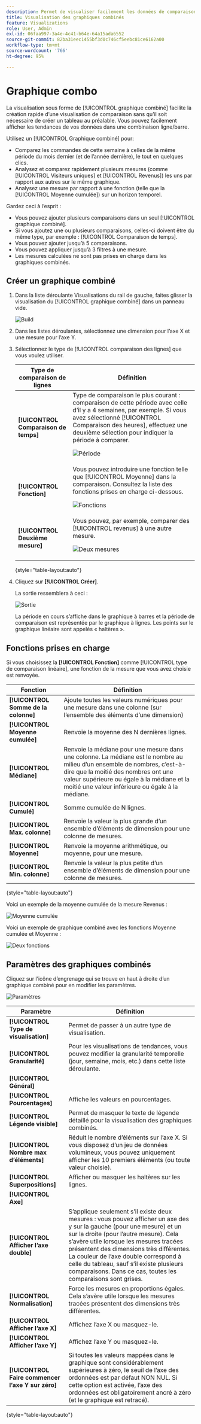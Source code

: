```yaml
---
description: Permet de visualiser facilement les données de comparaison dans Analysis Workspace, par exemple en créant des comparaisons avec le mois dernier, l’année dernière, etc.
title: Visualisation des graphiques combinés
feature: Visualizations
role: User, Admin
exl-id: 06faa997-3a4e-4c41-b64e-64a15ada6552
source-git-commit: 82ba31eec1455bf3d0c746cf5eebc81ce6162a00
workflow-type: tm+mt
source-wordcount: '766'
ht-degree: 95%

---
```


# Graphique combo

La visualisation sous forme de [!UICONTROL graphique combiné] facilite la création rapide d’une visualisation de comparaison sans qu’il soit nécessaire de créer un tableau au préalable. Vous pouvez facilement afficher les tendances de vos données dans une combinaison ligne/barre.

Utilisez un [!UICONTROL Graphique combiné] pour:

* Comparez les commandes de cette semaine à celles de la même période du mois dernier (et de l’année dernière), le tout en quelques clics.
* Analysez et comparez rapidement plusieurs mesures (comme [!UICONTROL Visiteurs uniques] et [!UICONTROL Revenus]) les uns par rapport aux autres sur le même graphique.
* Analysez une mesure par rapport à une fonction (telle que la [!UICONTROL Moyenne cumulée]) sur un horizon temporel.

Gardez ceci à l’esprit :

* Vous pouvez ajouter plusieurs comparaisons dans un seul [!UICONTROL graphique combiné].
* Si vous ajoutez une ou plusieurs comparaisons, celles-ci doivent être du même type, par exemple : [!UICONTROL Comparaison de temps].
* Vous pouvez ajouter jusqu’à 5 comparaisons.
* Vous pouvez appliquer jusqu’à 3 filtres à une mesure.
* Les mesures calculées ne sont pas prises en charge dans les graphiques combinés.

## Créer un graphique combiné

1. Dans la liste déroulante Visualisations du rail de gauche, faites glisser la visualisation du [!UICONTROL graphique combiné] dans un panneau vide.

   ![Build](assets/combo-chart-build.png)

1. Dans les listes déroulantes, sélectionnez une dimension pour l’axe X et une mesure pour l’axe Y.

1. Sélectionnez le type de [!UICONTROL comparaison des lignes] que vous voulez utiliser.

   | Type de comparaison de lignes | Définition |
   | --- | --- |
   | **[!UICONTROL Comparaison de temps]** | Type de comparaison le plus courant : comparaison de cette période avec celle d’il y a 4 semaines, par exemple. Si vous avez sélectionné [!UICONTROL Comparaison des heures], effectuez une deuxième sélection pour indiquer la période à comparer.<p>![Période](assets/combo-time-period.png) |
   | **[!UICONTROL Fonction]** | Vous pouvez introduire une fonction telle que [!UICONTROL Moyenne] dans la comparaison. Consultez la liste des fonctions prises en charge ci-dessous.<p>![Fonctions](assets/combo-functions.png) |
   | **[!UICONTROL Deuxième mesure]** | Vous pouvez, par exemple, comparer des [!UICONTROL revenus] à une autre mesure.<p>![Deux mesures](assets/combo-2metrics.png) |

   {style="table-layout:auto"}

1. Cliquez sur **[!UICONTROL Créer]**.

   La sortie ressemblera à ceci :

   ![Sortie](assets/combo-output.png)

   La période en cours s’affiche dans le graphique à barres et la période de comparaison est représentée par le graphique à lignes. Les points sur le graphique linéaire sont appelés « haltères ».

## Fonctions prises en charge

Si vous choisissez la **[!UICONTROL Fonction]** comme [!UICONTROL type de comparaison linéaire], une fonction de la mesure que vous avez choisie est renvoyée.

| Fonction | Définition |
| --- | --- |
| **[!UICONTROL Somme de la colonne]** | Ajoute toutes les valeurs numériques pour une mesure dans une colonne (sur l’ensemble des éléments d’une dimension) |
| **[!UICONTROL Moyenne cumulée]** | Renvoie la moyenne des N dernières lignes. |
| **[!UICONTROL Médiane]** | Renvoie la médiane pour une mesure dans une colonne. La médiane est le nombre au milieu d’un ensemble de nombres, c’est-à-dire que la moitié des nombres ont une valeur supérieure ou égale à la médiane et la moitié une valeur inférieure ou égale à la médiane. |
| **[!UICONTROL Cumulé]** | Somme cumulée de N lignes. |
| **[!UICONTROL Max. colonne]** | Renvoie la valeur la plus grande d’un ensemble d’éléments de dimension pour une colonne de mesures. |
| **[!UICONTROL Moyenne]** | Renvoie la moyenne arithmétique, ou moyenne, pour une mesure. |
| **[!UICONTROL Min. colonne]** | Renvoie la valeur la plus petite d’un ensemble d’éléments de dimension pour une colonne de mesures. |

{style="table-layout:auto"}

Voici un exemple de la moyenne cumulée de la mesure Revenus :

![Moyenne cumulée](assets/combo-cumul-avg.png)

Voici un exemple de graphique combiné avec les fonctions Moyenne cumulée et Moyenne :

![Deux fonctions](assets/combo-two-functions.png)

## Paramètres des graphiques combinés

Cliquez sur l’icône d’engrenage qui se trouve en haut à droite d’un graphique combiné pour en modifier les paramètres.

![Paramètres](assets/combo-settings.png)

| Paramètre | Définition |
| --- | --- |
| **[!UICONTROL Type de visualisation]** | Permet de passer à un autre type de visualisation. |
| **[!UICONTROL Granularité]** | Pour les visualisations de tendances, vous pouvez modifier la granularité temporelle (jour, semaine, mois, etc.) dans cette liste déroulante. |
| **[!UICONTROL Général]** |  |
| **[!UICONTROL Pourcentages]** | Affiche les valeurs en pourcentages. |
| **[!UICONTROL Légende visible]** | Permet de masquer le texte de légende détaillé pour la visualisation des graphiques combinés. |
| **[!UICONTROL Nombre max d’éléments]** | Réduit le nombre d’éléments sur l’axe X. Si vous disposez d’un jeu de données volumineux, vous pouvez uniquement afficher les 10 premiers éléments (ou toute valeur choisie). |
| **[!UICONTROL Superpositions]** | Afficher ou masquer les haltères sur les lignes. |
| **[!UICONTROL Axe]** |  |
| **[!UICONTROL Afficher l’axe double]** | S’applique seulement s’il existe deux mesures : vous pouvez afficher un axe des y sur la gauche (pour une mesure) et un sur la droite (pour l’autre mesure). Cela sʼavère utile lorsque les mesures tracées présentent des dimensions très différentes. La couleur de l’axe double correspond à celle du tableau, sauf s’il existe plusieurs comparaisons. Dans ce cas, toutes les comparaisons sont grises. |
| **[!UICONTROL Normalisation]** | Force les mesures en proportions égales. Cela sʼavère utile lorsque les mesures tracées présentent des dimensions très différentes. |
| **[!UICONTROL Afficher l’axe X]** | Affichez l’axe X ou masquez-le. |
| **[!UICONTROL Afficher l’axe Y]** | Affichez l’axe Y ou masquez-le. |
| **[!UICONTROL Faire commencer l’axe Y sur zéro]** | Si toutes les valeurs mappées dans le graphique sont considérablement supérieures à zéro, le seuil de l’axe des ordonnées est par défaut NON NUL. Si cette option est activée, l’axe des ordonnées est obligatoirement ancré à zéro (et le graphique est retracé). |

{style="table-layout:auto"}
